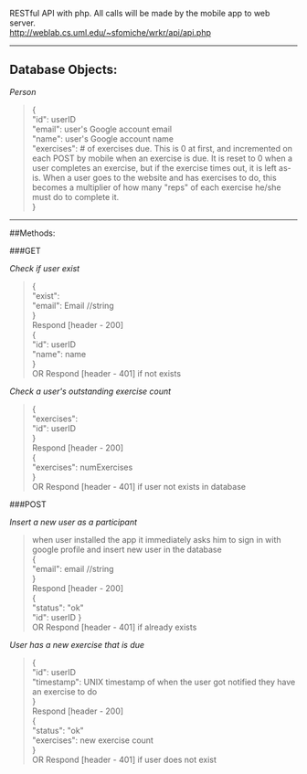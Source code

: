 RESTful API with php.  All calls will be made by the mobile app to web server.  
http://weblab.cs.uml.edu/~sfomiche/wrkr/api/api.php  

---

## Database Objects:

*Person*  
>{  
>"id": userID  
>"email": user's Google account email  
>"name": user's Google account name  
>"exercises": # of exercises due. This is 0 at first, and incremented on each POST by mobile when an exercise is due.  It is reset to 0 when a user completes an exercise, but if the exercise times out, it is left as-is.  When a user goes to the website and has exercises to do, this becomes a multiplier of how many "reps" of each exercise he/she must do to complete it.  
>}  

---

##Methods:


###GET  

*Check if user exist*
>{  
>"exist":  
>"email": Email  //string  
>}  
>Respond [header - 200]  
>{  
>"id": userID  
>"name": name  
>}  
>OR Respond [header - 401] if not exists  


*Check a user's outstanding exercise count*  
>{  
>"exercises":  
>"id": userID  
>}  
>Respond [header - 200]  
>{  
>"exercises": numExercises  
>}  
>OR Respond [header - 401] if user not exists in database  


###POST  

*Insert a new user as a participant*  
>when user installed the app it immediately asks him to sign in with google profile and insert new user in the database  
>{  
>"email": email  //string  
>}  
>Respond [header - 200]  
>{  
>"status": "ok"  
>"id": userID
>}  
>OR Respond [header - 401] if already exists  
  
*User has a new exercise that is due*  
>{  
>"id": userID  
>"timestamp": UNIX timestamp of when the user got notified they have an exercise to do  
>}  
>Respond [header - 200]  
>{  
>"status": "ok"  
>"exercises": new exercise count  
>}  
>OR Respond [header - 401] if user does not exist  
